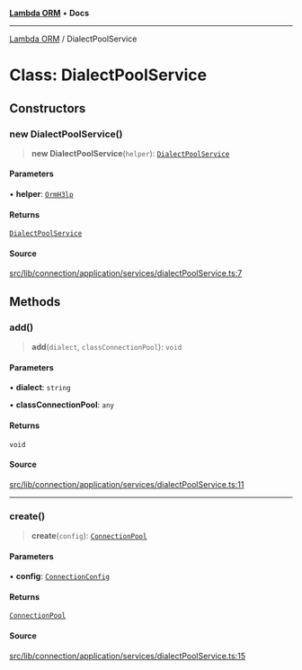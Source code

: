 [**Lambda ORM**](../README.md) • **Docs**

***

[Lambda ORM](../README.md) / DialectPoolService

# Class: DialectPoolService

## Constructors

### new DialectPoolService()

> **new DialectPoolService**(`helper`): [`DialectPoolService`](DialectPoolService.md)

#### Parameters

• **helper**: [`OrmH3lp`](OrmH3lp.md)

#### Returns

[`DialectPoolService`](DialectPoolService.md)

#### Source

[src/lib/connection/application/services/dialectPoolService.ts:7](https://github.com/lambda-orm/lambdaorm/blob/9190d4bf39aa6350f15661f3c45a32f5840bc656/src/lib/connection/application/services/dialectPoolService.ts#L7)

## Methods

### add()

> **add**(`dialect`, `classConnectionPool`): `void`

#### Parameters

• **dialect**: `string`

• **classConnectionPool**: `any`

#### Returns

`void`

#### Source

[src/lib/connection/application/services/dialectPoolService.ts:11](https://github.com/lambda-orm/lambdaorm/blob/9190d4bf39aa6350f15661f3c45a32f5840bc656/src/lib/connection/application/services/dialectPoolService.ts#L11)

***

### create()

> **create**(`config`): [`ConnectionPool`](../interfaces/ConnectionPool.md)

#### Parameters

• **config**: [`ConnectionConfig`](../interfaces/ConnectionConfig.md)

#### Returns

[`ConnectionPool`](../interfaces/ConnectionPool.md)

#### Source

[src/lib/connection/application/services/dialectPoolService.ts:15](https://github.com/lambda-orm/lambdaorm/blob/9190d4bf39aa6350f15661f3c45a32f5840bc656/src/lib/connection/application/services/dialectPoolService.ts#L15)
